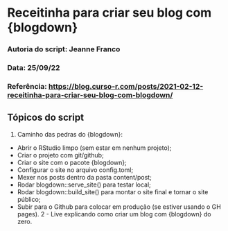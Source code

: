 # Receitinha para criar seu blog com {blogdown}

### Autoria do script: Jeanne Franco
### Data: 25/09/22
### Referência: https://blog.curso-r.com/posts/2021-02-12-receitinha-para-criar-seu-blog-com-blogdown/

## Tópicos do script

1. Caminho das pedras do {blogdown}:
- Abrir o RStudio limpo (sem estar em nenhum projeto);
- Criar o projeto com git/github;
- Criar o site com o pacote {blogdown};
- Configurar o site no arquivo config.toml;
- Mexer nos posts dentro da pasta content/post;
- Rodar blogdown::serve_site() para testar local;
- Rodar blogdown::build_site() para montar o site final e tornar o site público;
- Subir para o Github para colocar em produção (se estiver usando o GH pages).
2 - Live explicando como criar um blog com {blogdown} do zero.
